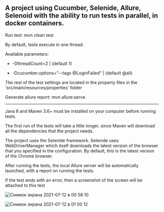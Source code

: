 
A project using Cucumber, Selenide, Allure, Selenoid with the ability to run tests in parallel, in docker containers.
 -------------------------------------------------------------------------------------------------------------------


Run test: mvn clean test

By default, tests execute in one thread.

Available parameters:

+ -DthreadCount=2 | (default 1)

+ -Dcucumber.options="--tags @LoginFailed" | (default @all)

The rest of the test settings are located in the property files in the 'src/main/resources/properties' folder


Generate allure report: mvn allure:serve

------------------------------------------------------------------------------------------------------------

Java 8 and Maven 3.6+ must be installed on your computer before running tests.

The first run of the tests will take a little longer, 
since Maven will download all the dependencies that the project needs.

The project uses the Selenide framework. Selenide uses WebDriverManager
which itself downloads the latest version of the browser that you specified in the configuration. 
By default, this is the latest version of the Chrome browser.


After running the tests, the local Allure server will be automatically launched, with a report on running the tests.

If the test ends with an error, then a screenshot of the screen will be attached to this test

![Снимок экрана 2021-07-12 в 00 58 10](https://user-images.githubusercontent.com/25115868/125211098-9ced9400-e2ac-11eb-8fbb-4ff0780d55a4.png)

![Снимок экрана 2021-07-12 в 01 00 12](https://user-images.githubusercontent.com/25115868/125211107-ab3bb000-e2ac-11eb-9267-c7af05afc63b.png)


